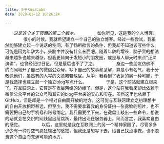 ```yaml
---
title: 关于KusaLabs
date: 2020-05-12 16:26:24

---
```


　　*这是这个关于页面的第二个版本。*
　　
　　如你所见，这是我的个人博客。
　　
　　很小的时候，我就希望建立一个自己的独立博客。经过一些尝试，我虽然能够建立起一个说话的空间，有了畅所欲言的条件，但我却不知道该写些什么。可能是因为年龄太小，头脑中并没有什么东西吧。随着年龄的增长，脑子里的想法越来越多也越来越杂，但我更倾向于发短小的朋友圈，或是与人聊天时来点“正义演讲”。也曾经记过日记，但是最后也不了了之。
　　
　　身边一些朋友仿佛不约而同地开了自己的微信公众号，写下自己的故事和见解，算是小有名气，我十分敬佩他们，~~虽然有的人写的文章宛若放屁~~。从中，我看到了表达的另一种可能，于是我选择也建立起一个独立blog写点什么。
　　
　　于是，这个网站就建立起来了。在互联网上，它算是在表层网络的边缘了。但是，这个站在我看来却比依赖于微信公众平台的公众号和其它的blog平台来的安心和实在。虽然这里也依赖于GitHub，但是却是一个相对自由而开放的地方。这可能与互联网建立之初理想中的自由开放相距甚远，但至少，我不需要拿着我的身份证拍一张露脸的照片，也不需要把自己的手机号和账号绑定。我只需要坐下来，在键盘上敲出一些命令，想说的话就会在交织的网线里层层跳跃，最终出现在服务器上。简而言之，我喜欢自由的感觉。
　　
　　以后，这里就是我在互联网上的另一个精神家园了。尽管多多少少有一种对空气疯狂输出的感觉，但我还是想写下去，给自己找点事做，也不浪费这个自由而充满可能的地方。